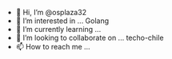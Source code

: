 - 👋 Hi, I’m @osplaza32
- 👀 I’m interested in ... Golang
- 🌱 I’m currently learning ...
- 💞️ I’m looking to collaborate on ... techo-chile
- 📫 How to reach me ...

<!---
osplaza32/osplaza32 is a ✨ special ✨ repository because its `README.md` (this file) appears on your GitHub profile.
You can click the Preview link to take a look at your changes.
--->
